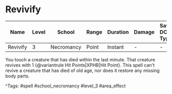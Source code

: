 # Revivify

| Name | Level | School | Range | Duration | Damage | Save DC & Type |
|------|-------|--------|-------|----------|--------|----------------|
| Revivify | 3 | Necromancy | Point | Instant | - | - |

You touch a creature that has died within the last minute. That creature revives with 1 {@variantrule Hit Points|XPHB|Hit Point}. This spell can't revive a creature that has died of old age, nor does it restore any missing body parts.

^Tags: #spell #school_necromancy #level_3 #area_effect